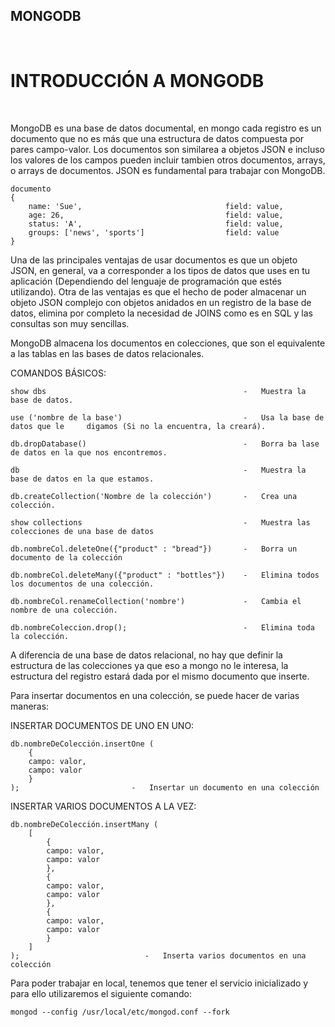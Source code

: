 ## MONGODB
<br>

# INTRODUCCIÓN A MONGODB
<br>

MongoDB es una base de datos documental, en mongo cada registro es un documento que no es más que una estructura de datos compuesta por pares campo-valor.
Los documentos son similarea a objetos JSON e incluso los valores de los campos pueden incluir tambien otros documentos, arrays, o arrays de documentos. JSON es fundamental para trabajar con MongoDB.

```
documento
{
    name: 'Sue',                                field: value,
    age: 26,                                    field: value,
    status: 'A',                                field: value,
    groups: ['news', 'sports']                  field: value
}
```

Una de las principales ventajas de usar documentos es que un objeto JSON, en general, va a corresponder a los tipos de datos que uses en tu aplicación (Dependiendo del lenguaje de programación que estés utilizando).
Otra de las ventajas es que el hecho de poder almacenar un objeto JSON complejo con objetos anidados en un registro de la base de datos, elimina por completo la necesidad de JOINS como es en SQL y las consultas son muy sencillas.

MongoDB almacena los documentos en colecciones, que son el equivalente a las tablas en las bases de datos relacionales.

COMANDOS BÁSICOS:

```
show dbs                                            -   Muestra la base de datos.

use ('nombre de la base')                           -   Usa la base de datos que le     digamos (Si no la encuentra, la creará).

db.dropDatabase()                                   -   Borra ba lase de datos en la que nos encontremos.

db                                                  -   Muestra la base de datos en la que estamos.

db.createCollection('Nombre de la colección')       -   Crea una colección.

show collections                                    -   Muestra las colecciones de una base de datos

db.nombreCol.deleteOne({"product" : "bread"})       -   Borra un documento de la colección

db.nombreCol.deleteMany({"product" : "bottles"})    -   Elimina todos los documentos de una colección.

db.nombreCol.renameCollection('nombre')             -   Cambia el nombre de una colección.

db.nombreColeccion.drop();                          -   Elimina toda la colección.
```

A diferencia de una base de datos relacional, no hay que definir la estructura de las colecciones ya que eso a mongo no le interesa, la estructura del registro estará dada por el mismo documento que inserte.

Para insertar documentos en una colección, se puede hacer de varias maneras:

INSERTAR DOCUMENTOS DE UNO EN UNO:
```
db.nombreDeColección.insertOne (
    {
    campo: valor,
    campo: valor
    }
);                         -   Insertar un documento en una colección
```

INSERTAR VARIOS DOCUMENTOS A LA VEZ:
```
db.nombreDeColección.insertMany (
    [
        {
        campo: valor,
        campo: valor
        },
        {
        campo: valor,
        campo: valor
        },
        {
        campo: valor,
        campo: valor
        }
    ]
);                            -   Inserta varios documentos en una colección
```

Para poder trabajar en local, tenemos que tener el servicio inicializado y para ello utilizaremos el siguiente comando:

```
mongod --config /usr/local/etc/mongod.conf --fork
```